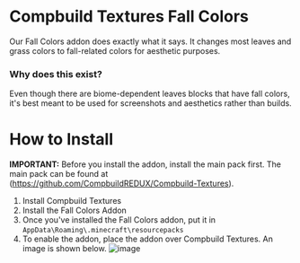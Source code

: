 # Compbuild Textures Fall Colors

Our Fall Colors addon does exactly what it says. It changes most leaves and grass colors to fall-related colors for aesthetic purposes.

### Why does this exist?

Even though there are biome-dependent leaves blocks that have fall colors, it's best meant to be used for screenshots and aesthetics rather than builds.

# How to Install

**IMPORTANT:** Before you install the addon, install the main pack first. The main pack can be found at (https://github.com/CompbuildREDUX/Compbuild-Textures).

1. Install Compbuild Textures
2. Install the Fall Colors Addon
3. Once you've installed the Fall Colors addon, put it in `AppData\Roaming\.minecraft\resourcepacks`
4. To enable the addon, place the addon over Compbuild Textures. An image is shown below.
![image](https://github.com/CompbuildREDUX/Compbuild-Textures-Fall/assets/59810988/2f247e88-d836-4e90-9354-6ee2d15c7283)


